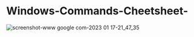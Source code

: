 # Windows-Commands-Cheetsheet-


![screenshot-www google com-2023 01 17-21_47_35](https://user-images.githubusercontent.com/86381942/213094256-524c8872-4fc2-435c-90c0-19bea4617e25.png)




